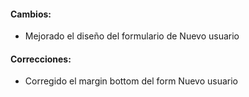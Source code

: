 <h4>Cambios:</h4>  
<ul>   
    <li>Mejorado el diseño del formulario de Nuevo usuario</li>
</ul>

<h4>Correcciones:</h4> 
<ul>
    <li>Corregido el margin bottom del form Nuevo usuario</li>
</ul>

